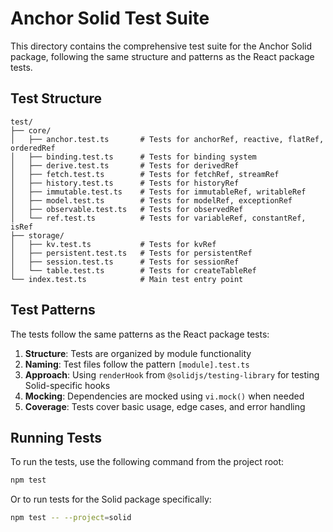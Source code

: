 # Anchor Solid Test Suite

This directory contains the comprehensive test suite for the Anchor Solid package, following the same structure and patterns as the React package tests.

## Test Structure

```
test/
├── core/
│   ├── anchor.test.ts       # Tests for anchorRef, reactive, flatRef, orderedRef
│   ├── binding.test.ts      # Tests for binding system
│   ├── derive.test.ts       # Tests for derivedRef
│   ├── fetch.test.ts        # Tests for fetchRef, streamRef
│   ├── history.test.ts      # Tests for historyRef
│   ├── immutable.test.ts    # Tests for immutableRef, writableRef
│   ├── model.test.ts        # Tests for modelRef, exceptionRef
│   ├── observable.test.ts   # Tests for observedRef
│   └── ref.test.ts          # Tests for variableRef, constantRef, isRef
├── storage/
│   ├── kv.test.ts           # Tests for kvRef
│   ├── persistent.test.ts   # Tests for persistentRef
│   ├── session.test.ts      # Tests for sessionRef
│   └── table.test.ts        # Tests for createTableRef
└── index.test.ts            # Main test entry point
```

## Test Patterns

The tests follow the same patterns as the React package tests:

1. **Structure**: Tests are organized by module functionality
2. **Naming**: Test files follow the pattern `[module].test.ts`
3. **Approach**: Using `renderHook` from `@solidjs/testing-library` for testing Solid-specific hooks
4. **Mocking**: Dependencies are mocked using `vi.mock()` when needed
5. **Coverage**: Tests cover basic usage, edge cases, and error handling

## Running Tests

To run the tests, use the following command from the project root:

```bash
npm test
```

Or to run tests for the Solid package specifically:

```bash
npm test -- --project=solid
```
